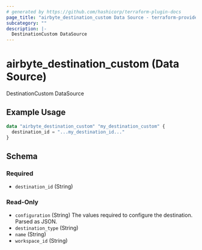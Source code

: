```yaml
---
# generated by https://github.com/hashicorp/terraform-plugin-docs
page_title: "airbyte_destination_custom Data Source - terraform-provider-airbyte"
subcategory: ""
description: |-
  DestinationCustom DataSource
---
```


# airbyte_destination_custom (Data Source)

DestinationCustom DataSource

## Example Usage

```terraform
data "airbyte_destination_custom" "my_destination_custom" {
  destination_id = "...my_destination_id..."
}
```

<!-- schema generated by tfplugindocs -->
## Schema

### Required

- `destination_id` (String)

### Read-Only

- `configuration` (String) The values required to configure the destination. Parsed as JSON.
- `destination_type` (String)
- `name` (String)
- `workspace_id` (String)
